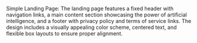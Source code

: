 Simple Landing Page:
The landing page features a fixed header with navigation links, a main content section showcasing the power of artificial intelligence, and a footer with privacy policy and terms of service links.
The design includes a visually appealing color scheme, centered text, and flexible box layouts to ensure proper alignment.
